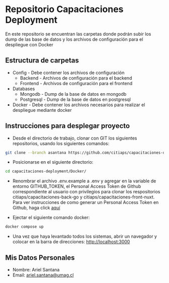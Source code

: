 # Repositorio Capacitaciones Deployment
En este repositorio se encuentran las carpetas donde podrán subir los dump de las base de datos y los archivos de configuración para el despliegue con Docker
## Estructura de carpetas
* Config - Debe contener los archivos de configuración 
    * Backend - Archivos de configuración para el backend
    * Frontend - Archivos de configuración para el frontend
* Databases
    * Mongodb - Dump de la base de datos en mongodb
    * Postgresql - Dump de la base de datos en postgresql
* Docker - Debe contener los archivos necesarios para realizar el despliegue mediante docker

## Instrucciones para desplegar proyecto

- Desde el directorio de trabajo, clonar con GIT los siguientes repositorios, usando los siguientes comandos:
```bash
git clone --branch asantana https://github.com/citiaps/capacitaciones-deployment.git
```
- Posicionarse en el siguiente directorio:
```bash
cd capacitaciones-deployment/Docker/
```
- Renombrar el archivo .env.example a .env y agregar en la variable de entorno GITHUB_TOKEN,  el Personal Access Token de Github correspondiente al usuario con privilegios para clonar los respositorios citiaps/capacitaciones-back-go y citiaps/capacitaciones-front-nuxt. Para ver instrucciones de como generar un Personal Access Token en Github, haga click [aquí](https://docs.github.com/es/enterprise-server@3.7/authentication/keeping-your-account-and-data-secure/managing-your-personal-access-tokens)

- Ejectar el siguiente comando docker:
```bash
docker compose up
```
- Una vez que haya levantado todos los sistemas, abrir un navegador y colocar en la barra de direcciones:
[http://localhost:3000](http://localhost:3000)

## Mis Datos Personales
* Nombre: Ariel Santana
* Email: ariel.santana@umag.cl

